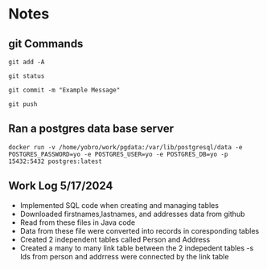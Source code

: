 # Notes

## git Commands
`git add -A`

`git status`

`git commit -m "Example Message"`

`git push`


## Ran a postgres data base server 
```
docker run -v /home/yobro/work/pgdata:/var/lib/postgresql/data -e POSTGRES_PASSWORD=yo -e POSTGRES_USER=yo -e POSTGRES_DB=yo -p 15432:5432 postgres:latest
```
## Work Log 5/17/2024
- Implemented SQL code when creating and managing tables 
- Downloaded firstnames,lastnames, and addresses data from github
- Read from these files in Java code
- Data from these file were converted into records in coresponding tables
- Created 2 independent tables called Person and Address
- Created a many to many link table between the 2 indepedent tables
-s Ids from person and addrress were connected by the link table